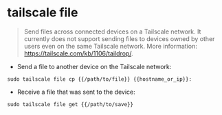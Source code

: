 # tailscale file

> Send files across connected devices on a Tailscale network.
> It currently does not support sending files to devices owned by other users even on the same Tailscale network.
> More information: <https://tailscale.com/kb/1106/taildrop/>.

- Send a file to another device on the Tailscale network:

`sudo tailscale file cp {{/path/to/file}} {{hostname_or_ip}}:`

- Receive a file that was sent to the device:

`sudo tailscale file get {{/path/to/save}}`
